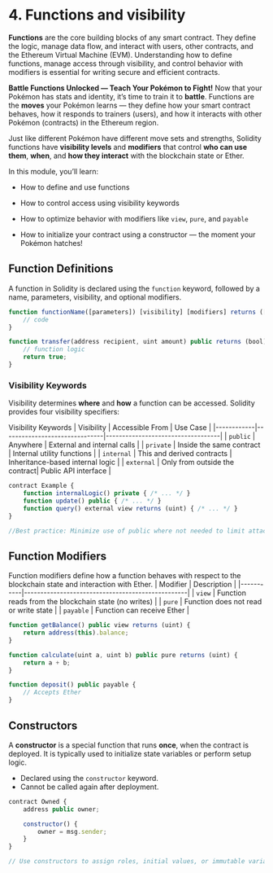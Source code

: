 # 4. Functions and visibility
**Functions** are the core building blocks of any smart contract. They define the logic, manage data flow, and interact with users, other contracts, and the Ethereum Virtual Machine (EVM). Understanding how to define functions, manage access through visibility, and control behavior with modifiers is essential for writing secure and efficient contracts.

**Battle Functions Unlocked — Teach Your Pokémon to Fight!**
Now that your Pokémon has stats and identity, it’s time to train it to **battle**. Functions are the **moves** your Pokémon learns — they define how your smart contract behaves, how it responds to trainers (users), and how it interacts with other Pokémon (contracts) in the Ethereum region.

Just like different Pokémon have different move sets and strengths, Solidity functions have **visibility levels** and **modifiers** that control **who can use them**, **when**, and **how they interact** with the blockchain state or Ether.

In this module, you’ll learn:

-   How to define and use functions
-   How to control access using visibility keywords
 
-   How to optimize behavior with modifiers like `view`, `pure`, and `payable`
    
-   How to initialize your contract using a constructor — the moment your Pokémon hatches!

## Function Definitions
A function in Solidity is declared using the `function` keyword, followed by a name, parameters, visibility, and optional modifiers.

```jsx
function functionName([parameters]) [visibility] [modifiers] returns ([returnType]) {
    // code
}

```

```jsx
function transfer(address recipient, uint amount) public returns (bool) {
    // function logic
    return true;
}
```

### Visibility Keywords

Visibility determines **where** and **how** a function can be accessed. Solidity provides four visibility specifiers:

Visibility Keywords
| Visibility | Accessible From               | Use Case                          |
|------------|-------------------------------|-----------------------------------|
| `public`   | Anywhere                      | External and internal calls       |
| `private`  | Inside the same contract      | Internal utility functions        |
| `internal` | This and derived contracts    | Inheritance-based internal logic  |
| `external` | Only from outside the contract| Public API interface              |

```jsx
contract Example {
    function internalLogic() private { /* ... */ }
    function update() public { /* ... */ }
    function query() external view returns (uint) { /* ... */ }
}

//Best practice: Minimize use of public where not needed to limit attack surface.

```

## Function Modifiers
Function modifiers define how a function behaves with respect to the blockchain state and interaction with Ether.
| Modifier  | Description                                      |
|-----------|--------------------------------------------------|
| `view`    | Function reads from the blockchain state (no writes) |
| `pure`    | Function does not read or write state            |
| `payable` | Function can receive Ether                       |
```jsx
function getBalance() public view returns (uint) {
    return address(this).balance;
}

function calculate(uint a, uint b) public pure returns (uint) {
    return a + b;
}

function deposit() public payable {
    // Accepts Ether
}
```

## Constructors
A **constructor** is a special function that runs **once**, when the contract is deployed. It is typically used to initialize state variables or perform setup logic.

-   Declared using the `constructor` keyword.
-   Cannot be called again after deployment.

```jsx
contract Owned {
    address public owner;

    constructor() {
        owner = msg.sender;
    }
}

// Use constructors to assign roles, initial values, or immutable variables at deployment.
```

